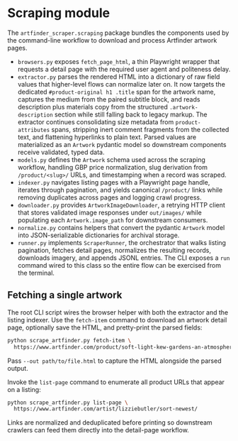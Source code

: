 # Scraping module

The `artfinder_scraper.scraping` package bundles the components used by the
command-line workflow to download and process Artfinder artwork pages.

* `browsers.py` exposes `fetch_page_html`, a thin Playwright wrapper that
  requests a detail page with the required user agent and politeness delay.
* `extractor.py` parses the rendered HTML into a dictionary of raw field
  values that higher-level flows can normalize later on. It now targets the
  dedicated `#product-original h1 .title` span for the artwork name,
  captures the medium from the paired subtitle block, and reads description
  plus materials copy from the structured
  `.artwork-description` section while still falling back to legacy markup.
  The extractor continues consolidating size metadata from
  `product-attributes` spans, stripping inert comment fragments from the
  collected text, and flattening hyperlinks to plain text. Parsed values are
  materialized as an `Artwork` pydantic model so downstream components receive
  validated, typed data.
* `models.py` defines the `Artwork` schema used across the scraping
  workflow, handling GBP price normalization, slug derivation from
  `/product/<slug>/` URLs, and timestamping when a record was scraped.
* `indexer.py` navigates listing pages with a Playwright page handle,
  iterates through pagination, and yields canonical `/product/` links
  while removing duplicates across pages and logging crawl progress.
* `downloader.py` provides `ArtworkImageDownloader`, a retrying HTTP client
  that stores validated image responses under `out/images/` while populating
  each `Artwork.image_path` for downstream consumers.
* `normalize.py` contains helpers that convert the pydantic `Artwork` model
  into JSON-serializable dictionaries for archival storage.
* `runner.py` implements `ScraperRunner`, the orchestrator that walks listing
  pagination, fetches detail pages, normalizes the resulting records, downloads
  imagery, and appends JSONL entries. The CLI exposes a `run` command wired to
  this class so the entire flow can be exercised from the terminal.

## Fetching a single artwork

The root CLI script wires the browser helper with both the extractor and the
listing indexer. Use the `fetch-item` command to download an artwork detail
page, optionally save the HTML, and pretty-print the parsed fields:

```bash
python scrape_artfinder.py fetch-item \
  https://www.artfinder.com/product/soft-light-kew-gardens-an-atmospheric-oil-painting/
```

Pass `--out path/to/file.html` to capture the HTML alongside the parsed output.

Invoke the `list-page` command to enumerate all product URLs that appear on a
listing:

```bash
python scrape_artfinder.py list-page \
  https://www.artfinder.com/artist/lizziebutler/sort-newest/
```

Links are normalized and deduplicated before printing so downstream crawlers
can feed them directly into the detail-page workflow.
